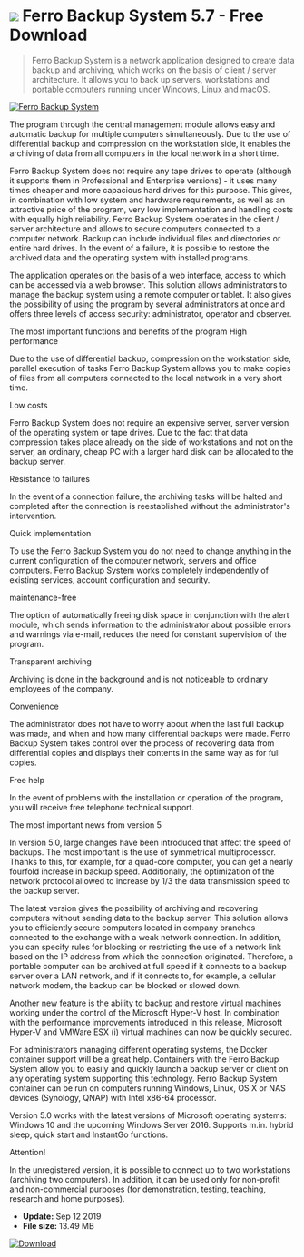 # ![](https://cdn.softexe.net/static/icon/win.gif) Ferro Backup System 5.7 - Free Download

> Ferro Backup System is a network application designed to create data backup and archiving, which works on the basis of client / server architecture. It allows you to back up servers, workstations and portable computers running under Windows, Linux and macOS.

[![Ferro Backup System](https://gallery.dpcdn.pl/imgc/Tools/69026/g_-_420x350_1.5_-_x20160628120723_0.png)](https://softexe.net/win/disks-files/data-recovery/ferro-backup-system:hhae.html)

The program through the central management module allows easy and automatic backup for multiple computers simultaneously. Due to the use of differential backup and compression on the workstation side, it enables the archiving of data from all computers in the local network in a short time.
 
 Ferro Backup System does not require any tape drives to operate (although it supports them in Professional and Enterprise versions) - it uses many times cheaper and more capacious hard drives for this purpose. This gives, in combination with low system and hardware requirements, as well as an attractive price of the program, very low implementation and handling costs with equally high reliability. Ferro Backup System operates in the client / server architecture and allows to secure computers connected to a computer network. Backup can include individual files and directories or entire hard drives. In the event of a failure, it is possible to restore the archived data and the operating system with installed programs.
 
 The application operates on the basis of a web interface, access to which can be accessed via a web browser. This solution allows administrators to manage the backup system using a remote computer or tablet. It also gives the possibility of using the program by several administrators at once and offers three levels of access security: administrator, operator and observer.
 
 The most important functions and benefits of the program
 High performance
 
 Due to the use of differential backup, compression on the workstation side, parallel execution of tasks Ferro Backup System allows you to make copies of files from all computers connected to the local network in a very short time.
 
 Low costs
 
 Ferro Backup System does not require an expensive server, server version of the operating system or tape drives. Due to the fact that data compression takes place already on the side of workstations and not on the server, an ordinary, cheap PC with a larger hard disk can be allocated to the backup server.
 
 Resistance to failures
 
 In the event of a connection failure, the archiving tasks will be halted and completed after the connection is reestablished without the administrator's intervention.
 
 Quick implementation
 
 To use the Ferro Backup System you do not need to change anything in the current configuration of the computer network, servers and office computers. Ferro Backup System works completely independently of existing services, account configuration and security.
 
 maintenance-free
 
 The option of automatically freeing disk space in conjunction with the alert module, which sends information to the administrator about possible errors and warnings via e-mail, reduces the need for constant supervision of the program.
 
 Transparent archiving
 
 Archiving is done in the background and is not noticeable to ordinary employees of the company.
 
 Convenience
 
 The administrator does not have to worry about when the last full backup was made, and when and how many differential backups were made. Ferro Backup System takes control over the process of recovering data from differential copies and displays their contents in the same way as for full copies.
 
 Free help
 
 In the event of problems with the installation or operation of the program, you will receive free telephone technical support.
 
 The most important news from version 5
 
 In version 5.0, large changes have been introduced that affect the speed of backups. The most important is the use of symmetrical multiprocessor. Thanks to this, for example, for a quad-core computer, you can get a nearly fourfold increase in backup speed. Additionally, the optimization of the network protocol allowed to increase by 1/3 the data transmission speed to the backup server.
 
 The latest version gives the possibility of archiving and recovering computers without sending data to the backup server. This solution allows you to efficiently secure computers located in company branches connected to the exchange with a weak network connection. In addition, you can specify rules for blocking or restricting the use of a network link based on the IP address from which the connection originated. Therefore, a portable computer can be archived at full speed if it connects to a backup server over a LAN network, and if it connects to, for example, a cellular network modem, the backup can be blocked or slowed down.
 
 Another new feature is the ability to backup and restore virtual machines working under the control of the Microsoft Hyper-V host. In combination with the performance improvements introduced in this release, Microsoft Hyper-V and VMWare ESX (i) virtual machines can now be quickly secured.
 
 For administrators managing different operating systems, the Docker container support will be a great help. Containers with the Ferro Backup System allow you to easily and quickly launch a backup server or client on any operating system supporting this technology. Ferro Backup System container can be run on computers running Windows, Linux, OS X or NAS devices (Synology, QNAP) with Intel x86-64 processor.
 
 Version 5.0 works with the latest versions of Microsoft operating systems: Windows 10 and the upcoming Windows Server 2016. Supports m.in. hybrid sleep, quick start and InstantGo functions.
 
 Attention!
 
 In the unregistered version, it is possible to connect up to two workstations (archiving two computers). In addition, it can be used only for non-profit and non-commercial purposes (for demonstration, testing, teaching, research and home purposes).


- **Update:** Sep 12 2019
- **File size:** 13.49 MB

[![Download](https://cdn.softexe.net/static/img/download.png)](https://softexe.net/win/disks-files/data-recovery/ferro-backup-system:hhae.html)

